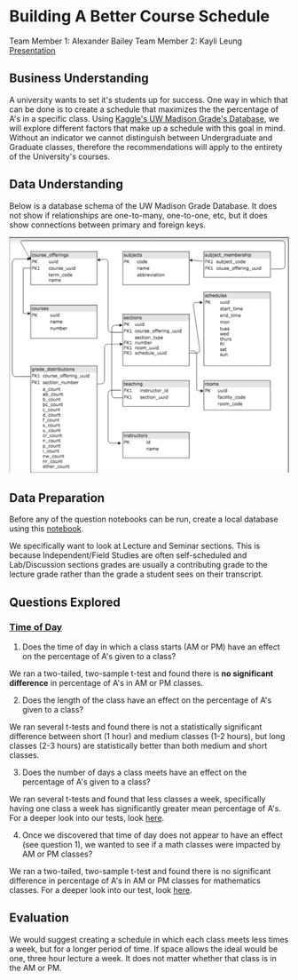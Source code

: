 # Building A Better Course Schedule

Team Member 1: Alexander Bailey
Team Member 2: Kayli Leung
[Presentation]()

## Business Understanding

A university wants to set it's students up for success. One way in which that can be done is to create a schedule that maximizes the the percentage of A's in a specific class. Using [Kaggle's UW Madison Grade's Database](https://www.kaggle.com/Madgrades/uw-madison-courses), we will explore different factors that make up a schedule with this goal in mind. Without an indicator we cannot distinguish between Undergraduate and Graduate classes, therefore the recommendations will apply to the entirety of the University's courses.

## Data Understanding

Below is a database schema of the UW Madison Grade Database. It does not show if relationships are one-to-many, one-to-one, etc, but it does show connections between primary and foreign keys.

![uw_madison_schema](uw_madison_schema.png)

## Data Preparation

Before any of the question notebooks can be run, create a local database using this [notebook](setup_database.ipynb).

We specifically want to look at Lecture and Seminar sections. This is because Independent/Field Studies are often self-scheduled and Lab/Discussion sections grades are usually a contributing grade to the lecture grade rather than the grade a student sees on their transcript.

## Questions Explored

### [Time of Day]( )
1. Does the time of day in which a class starts (AM or PM) have an effect on the percentage of A's given to a class? 

We ran a two-tailed, two-sample t-test and found there is **no significant difference** in percentage of A's in AM or PM classes. 

2. Does the length of the class have an effect on the percentage of A's given to a class? 

We ran several t-tests and found there is not a statistically significant difference between short (1 hour) and medium classes (1-2 hours), but long classes (2-3 hours) are statistically better than both medium and short classes. 

3. Does the number of days a class meets have an effect on the percentage of A's given to a class? 

We ran several t-tests and found that less classes a week, specifically having one class a week has significantly greater mean percentage of A's. For a deeper look into our tests, look [here]().

4. Once we discovered that time of day does not appear to have an effect (see question 1), we wanted to see if a math classes were impacted by AM or PM classes? 

We ran a two-tailed, two-sample t-test and found there is no significant difference in percentage of A's in AM or PM classes for mathematics classes. For a deeper look into our test, look [here]().
     
## Evaluation

We would suggest creating a schedule in which each class meets less times a week, but for a longer period of time. If space allows the ideal would be one, three hour lecture a week. It does not matter whether that class is in the AM or PM.
